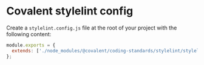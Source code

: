 # Covalent stylelint config

Create a `stylelint.config.js` file at the root of your project with the following content:

```js
module.exports = {
  extends: ['./node_modules/@covalent/coding-standards/stylelint/stylelint.config.js'],
};
```
